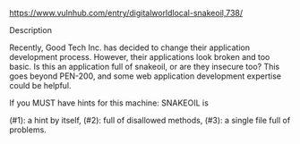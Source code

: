 https://www.vulnhub.com/entry/digitalworldlocal-snakeoil,738/



Description

Recently, Good Tech Inc. has decided to change their application development process. However, their applications look broken and too basic. Is this an application full of snakeoil, or are they insecure too? This goes beyond PEN-200, and some web application development expertise could be helpful.

If you MUST have hints for this machine: SNAKEOIL is 

(#1): a hint by itself, 
(#2): full of disallowed methods, 
(#3): a single file full of problems.